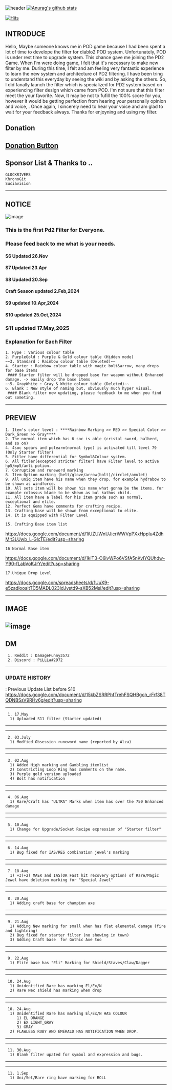 
![header](https://capsule-render.vercel.app/api?type=Waving&color=gradient&text=%20PiLLLa'sPD2filter%20%20&height=300&fontSize=80)
[![Anurag's github stats](https://github-readme-stats.vercel.app/api?username=PiLLLaa&show_icons=true&theme=synthwave)](https://github.com/PiLLLaa/github-readme-stats)

[![Hits](https://hits.seeyoufarm.com/api/count/incr/badge.svg?url=https%3A%2F%2Fgithub.com%2FPiLLLaa%2Fhit-counter)](https://hits.seeyoufarm.com)
 
 ## INTRODUCE
   Hello, Maybe someone knows me in POD game because I had been spent a lot of time to develope the filter for diablo2 POD system. Unfortunately, POD is under rest time to upgrade system. This chance gave me joining the PD2 Game. When I'm were doing game, I felt that it's necessary to make new filter by me. During this time, I felt and am feeling very fantastic experience to learn the new system and architecture of PD2 filtering. I have been tring to understand this everyday by seeing the wiki and by asking the others. So, I did fanally launch the filter which is specialized for PD2 system based on experiencing filter design which came from POD. I'm not sure that this filter meet the your favorite. Now, It may be not to fufill the 100% score for you, however it would be getting perfection from hearing your personally opinion and voice, . Once again, I sincerely need to hear your voice and am glad to wait for your feedback always. Thanks for enjoyning and using my filter.
 
 ## Donation 

 ## [Donation Button](https://github.com/sponsors/PiLLLaa)

 ## Sponsor List & Thanks to ..
    GLOCKRIVERS
    KhronoGit
    Suciavision

 ----------------------------------------------------------------------------------------------------------------------
 
 ## NOTICE
![image](https://user-images.githubusercontent.com/76995697/210166026-8e409369-9e72-4a38-a1eb-c6a4532b9af1.png)

 ### This is the first Pd2 Filter for Everyone. 
 ### Please feed back to me what is your needs.
 
 #### S6 Updated 26.Nov
 #### S7 Updated 23.Apr
 #### S8 Updated 20.Sep
 #### Craft Season updated 2.Feb,2024
 #### S9 updated 10.Apr,2024
 #### S10 updated 25.Oct,2024
 ### S11 updated 17.May,2025

 ### Explanation for Each Filter 
    1. Hype : Various colour table
    2. PurpleGold : Purple & Gold colour table (Hidden mode)
    ~~3. Standard : Rainbow colour table (Deleted)~~
    4. Starter : Rainbow colour table with magic bolt&arrow, many drops for base items
     #### Starter filter will be dropped base for weapon without Enhanced damage. -> easily drop the base items
    ~~5. GrayWhite : Gray & White colour table (Deleted)~~
    6. Blank : New style of naming but, obviously much hyper visual.
     #### Blank filter now updating, please feedback to me when you find out someting.
 ----------------------------------------------------------------------------------------------------------------------
 ## PREVIEW
    
    1. Item's color level : ****Rainbow Marking >> RED >> Special Color >> Dark_Green >> Gray****
    2. The normal item which has 6 soc is able (cristal sword, halberd, and so on)
    4. 4soc spears and polearm(normal type) is activated till level 79 (Only Starter filter)
    5. Fitler have differential for Symbol&Colour system. 
    6. All fitler(excepted stricter filter) have Filter level to active hp5/mp5/anti potion.
    7. Corruption and runeword marking
    8. Item Option marking (belt/glove/arrow(bolt)/circlet/amulet)
    9. All uniq item have his name when they drop. for example hydrabow to be shown as windforce.
    10. All sets item will be shown his name what gonna be the items. for example colossus blade to be shown as bul kathos child.
    11. All item have a label for his item grade such as normal, exceptional and elite.
    12. Perfect Gems have comments for crafting recipe.
    13. Crafting base will be shown from exceptional to elite.
    14. It is equipped with Filter Level 
           
    15. Crafting Base item list
  https://docs.google.com/document/d/1iUZUWnUJicrWWVpPXxHppIu4ZdhMit3LUwb_L-GIcTE/edit?usp=sharing
    
    16 Normal Base item
  https://docs.google.com/document/d/1kiT3-O6ivWPo6VSfA5nKvIYQUhdw-Y90-fLabVoKJrY/edit?usp=sharing
    
    17.Unique Drop Level
  https://docs.google.com/spreadsheets/d/1UuX9-e5zadlooaitTC5MADL023IdJvstd9-sXB52MsI/edit?usp=sharing

----------------------------------------------------------------------------------------------------------------------   
## IMAGE    
 ![image](https://user-images.githubusercontent.com/76995697/185507965-8546a887-d6c1-4b69-9acb-40fcfad1a71d.png)
----------------------------------------------------------------------------------------------------------------------
## DM 
     1. Reddit : DamageFunny3572
     2. Discord : PiLLLa#2972

----------------------------------------------------------------------------------------------------------------------
### UPDATE HISTORY
   : Previous Update List before S10
  https://docs.google.com/document/d/15kbZSRRPhfTrehFSQHBgoh_rFrf38TQDNBSsV9RHv6g/edit?usp=sharing

----------------------------------------------------------------------------------------------------------------------
     1. 17.May
      1) Uploaded S11 filter (Starter updated)
      
----------------------------------------------------------------------------------------------------------------------

----------------------------------------------------------------------------------------------------------------------
     2. 03.July
      1) Modfied Obsession runeword name (reported by Alza)
      
----------------------------------------------------------------------------------------------------------------------

----------------------------------------------------------------------------------------------------------------------
     3. 02.Aug
      1) Added High marking and Gambling itemlist
      2) Constricting Loop Ring has comments on the name.
      3) Purple gold version uploaded
      4) Bolt has notification
      
----------------------------------------------------------------------------------------------------------------------


----------------------------------------------------------------------------------------------------------------------
     4. 06.Aug
      1) Rare/Craft has "ULTRA" Marks when item has over the 750 Enhanced damage
      
----------------------------------------------------------------------------------------------------------------------


----------------------------------------------------------------------------------------------------------------------
     5. 10.Aug
      1) Change for Upgrade/Socket Recipe expression of "Starter filter"
      
----------------------------------------------------------------------------------------------------------------------


----------------------------------------------------------------------------------------------------------------------
     6. 14.Aug
      1) Bug fixed for IAS/RES combination jewel's marking
      
----------------------------------------------------------------------------------------------------------------------

----------------------------------------------------------------------------------------------------------------------
     7. 18.Aug
      1) +3(+2) MAEK and IAS(OR Fast hit recovery option) of Rare/Magic Jewel have deletion marking for "Special Jewel" 
      
----------------------------------------------------------------------------------------------------------------------

----------------------------------------------------------------------------------------------------------------------
     8. 20.Aug
      1) Adding craft base for champion axe
      
----------------------------------------------------------------------------------------------------------------------
----------------------------------------------------------------------------------------------------------------------
     9. 21.Aug
      1) Adding New marking for small when has flat elemental damage (fire and lightning)
      2) Bug fixed for starter filter (no showing in town)
      3) Adding Craft base  for Gothic Axe too
      
----------------------------------------------------------------------------------------------------------------------
----------------------------------------------------------------------------------------------------------------------
     9. 22.Aug
      1) Elite base has "Eli" Marking for Shield/Staves/Claw/Dagger
      
----------------------------------------------------------------------------------------------------------------------
----------------------------------------------------------------------------------------------------------------------
     10. 24.Aug
      1) Unidentified Rare has marking El/Ex/N
      2) Rare Nec shield has marking when drop
      
----------------------------------------------------------------------------------------------------------------------
----------------------------------------------------------------------------------------------------------------------
     10. 24.Aug
      1) Unidentified Rare has marking El/Ex/N HAS COLOUR
         1) EL ORANGE
         2) EX LIGHT_GRAY
         3) GRAY
      2) FLAWLESS RUBY AND EMERALD HAS NOTIFICATION WHEN DROP.
      
----------------------------------------------------------------------------------------------------------------------

----------------------------------------------------------------------------------------------------------------------
     11. 30.Aug
      1) Blank filter upated for symbol and expression and bugs.
      
----------------------------------------------------------------------------------------------------------------------

----------------------------------------------------------------------------------------------------------------------
     11. 1.Sep
      1) Uni/Set/Rare ring have marking for ROLL
      
----------------------------------------------------------------------------------------------------------------------
